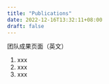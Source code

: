 ```yaml
---
title: "Publications"
date: 2022-12-16T13:32:11+08:00
draft: false
---
```


团队成果页面（英文）

1. xxx
2. xxx
3. xxx